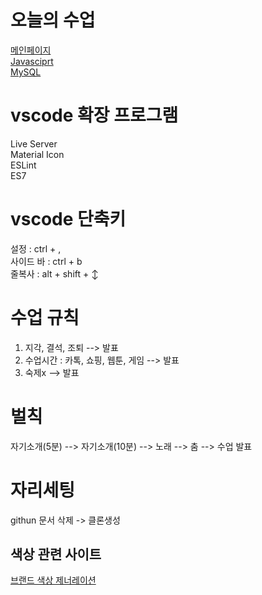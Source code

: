 # 오늘의 수업
[메인페이지](https://kingsong97.github.io/class2024/)   
[Javasciprt](https://kingsong97.github.io/class2024/Javascript/index.html)   
[MySQL](https://kingsong97.github.io/class2024/mysql/index.html)   
 
# vscode 확장 프로그램

Live Server     
Material Icon   
ESLint  
ES7 


# vscode 단축키

설정 : ctrl + ,        
사이드 바 : ctrl + b      
줄복사 : alt + shift + ↕      


# 수업 규칙

1. 지각, 결석, 조퇴 --> 발표   
2. 수업시간 : 카톡, 쇼핑, 웹툰, 게임 --> 발표   
3. 숙제x --> 발표      


# 벌칙
자기소개(5분) --> 자기소개(10분) --> 노래 --> 춤 --> 수업 발표   

# 자리세팅
githun 문서 삭제 -> 클론생성

## 색상 관련 사이트
[브랜드 색상 제너레이션](https://huemint.com/brand-intersection/)